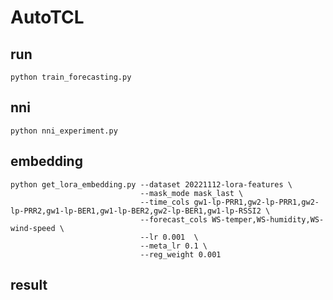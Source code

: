 # AutoTCL
## run
```commandline
python train_forecasting.py
```

## nni
```commandline
python nni_experiment.py
```

## embedding
```commandline
python get_lora_embedding.py --dataset 20221112-lora-features \
                             --mask_mode mask_last \
                             --time_cols gw1-lp-PRR1,gw2-lp-PRR1,gw2-lp-PRR2,gw1-lp-BER1,gw1-lp-BER2,gw2-lp-BER1,gw1-lp-RSSI2 \
                             --forecast_cols WS-temper,WS-humidity,WS-wind-speed \
                             --lr 0.001  \
                             --meta_lr 0.1 \
                             --reg_weight 0.001 
```

## result
